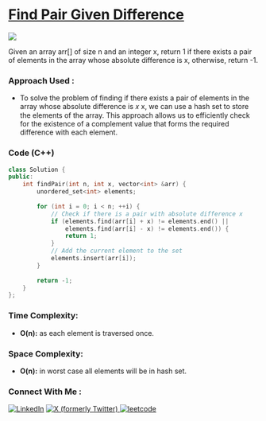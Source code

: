 # [Find Pair Given Difference](https://www.geeksforgeeks.org/problems/find-pair-given-difference1559/1)

![](https://badgen.net/badge/Level/Easy/green)

Given an array arr[] of size n and an integer x, return 1 if there exists a pair of elements in the array whose absolute difference is x, otherwise, return -1.

### Approach Used :

-   To solve the problem of finding if there exists a pair of elements in the array whose absolute difference is 
𝑥
x, we can use a hash set to store the elements of the array. This approach allows us to efficiently check for the existence of a complement value that forms the required difference with each element.


### Code (C++)

```cpp
class Solution {
public:
    int findPair(int n, int x, vector<int> &arr) {
        unordered_set<int> elements;
        
        for (int i = 0; i < n; ++i) {
            // Check if there is a pair with absolute difference x
            if (elements.find(arr[i] + x) != elements.end() || 
                elements.find(arr[i] - x) != elements.end()) {
                return 1;
            }
            // Add the current element to the set
            elements.insert(arr[i]);
        }
        
        return -1;
    }
};
```

### Time Complexity:
- **O(n):** as each element is traversed once.

### Space Complexity:
- **O(n):** in worst case all elements will be in hash set.

### Connect With Me : 

<a href="https://www.linkedin.com/in/shivam-ray-b4306524a/" target="_blank"><img src="https://img.shields.io/badge/LinkedIn-0077B5?style=for-the-badge&logo=linkedin&logoColor=white" alt="LinkedIn"></a>
<a href="https://x.com/rai_shivam11/" target="_blank"><img src="https://img.shields.io/badge/Twitter-1DA1F2?style=for-the-badge&logo=twitter&logoColor=white" alt="X (formerly Twitter)">
</a>
<a href="https://leetcode.com/u/shrunited0702/" target="_blank"><img src="https://img.shields.io/badge/LeetCode-000000?style=for-the-badge&logo=LeetCode&logoColor=#d16c06" alt="leetcode">
</a>